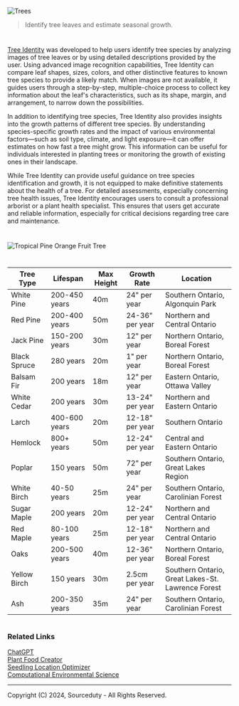 ![Trees](https://github.com/user-attachments/assets/cc133c71-2b9e-4ebb-bcf4-27915c9856da)

> Identify tree leaves and estimate seasonal growth.

#

[Tree Identity](https://chatgpt.com/g/g-jd1xcKJm1-tree-identity) was developed to help users identify tree species by analyzing images of tree leaves or by using detailed descriptions provided by the user. Using advanced image recognition capabilities, Tree Identity can compare leaf shapes, sizes, colors, and other distinctive features to known tree species to provide a likely match. When images are not available, it guides users through a step-by-step, multiple-choice process to collect key information about the leaf's characteristics, such as its shape, margin, and arrangement, to narrow down the possibilities.

In addition to identifying tree species, Tree Identity also provides insights into the growth patterns of different tree species. By understanding species-specific growth rates and the impact of various environmental factors—such as soil type, climate, and light exposure—it can offer estimates on how fast a tree might grow. This information can be useful for individuals interested in planting trees or monitoring the growth of existing ones in their landscape.

While Tree Identity can provide useful guidance on tree species identification and growth, it is not equipped to make definitive statements about the health of a tree. For detailed assessments, especially concerning tree health issues, Tree Identity encourages users to consult a professional arborist or a plant health specialist. This ensures that users get accurate and reliable information, especially for critical decisions regarding tree care and maintenance.

#

![Tropical Pine Orange Fruit Tree](https://github.com/user-attachments/assets/1e59cde3-cba3-4505-a0b7-a92f1d4b6722)

#

| Tree Type      | Lifespan          | Max Height | Growth Rate       | Location                              |
|----------------|-------------------|------------|-------------------|---------------------------------------|
| White Pine     | 200-450 years      | 40m        | 24" per year      | Southern Ontario, Algonquin Park      |
| Red Pine       | 200-400 years      | 50m        | 24-36" per year   | Northern and Central Ontario          |
| Jack Pine      | 150-200 years      | 30m        | 12" per year      | Northern Ontario, Boreal Forest       |
| Black Spruce   | 280 years          | 20m        | 1" per year       | Northern Ontario, Boreal Forest       |
| Balsam Fir     | 200 years          | 18m        | 12" per year      | Eastern Ontario, Ottawa Valley        |
| White Cedar    | 200 years          | 30m        | 13-24" per year   | Northern and Eastern Ontario          |
| Larch          | 400-600 years      | 20m        | 12-18" per year   | Southern Ontario                      |
| Hemlock        | 800+ years         | 50m        | 12-24" per year   | Central and Eastern Ontario           |
| Poplar         | 150 years          | 50m        | 72" per year      | Southern Ontario, Great Lakes Region  |
| White Birch    | 40-50 years        | 25m        | 24" per year      | Southern Ontario, Carolinian Forest   |
| Sugar Maple    | 200 years          | 20m        | 12-24" per year   | Northern and Central Ontario          |
| Red Maple      | 80-100 years       | 25m        | 12-18" per year   | Northern and Central Ontario          |
| Oaks           | 200-500 years      | 40m        | 12-36" per year   | Northern Ontario, Boreal Forest       |
| Yellow Birch   | 150 years          | 30m        | 2.5cm per year    | Southern Ontario, Great Lakes-St. Lawrence Forest |
| Ash            | 200-350 years      | 35m        | 24" per year      | Southern Ontario, Carolinian Forest   |

#
### Related Links

[ChatGPT](https://github.com/sourceduty/ChatGPT)
<br>
[Plant Food Creator](https://github.com/sourceduty/Plant_Food_Creator)
<br>
[Seedling Location Optimizer](https://github.com/sourceduty/Seedling_Location_Optimizer)
<br>
[Computational Environmental Science](https://github.com/sourceduty/Computational_Environmental_Science)

***
Copyright (C) 2024, Sourceduty - All Rights Reserved.
